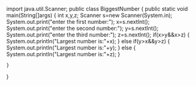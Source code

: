 import java.util.Scanner;
public class BiggestNumber
{
 public static void main(String[]args)
  {
    int x,y,z;
    Scanner s=new Scanner(System.in);
    System.out.print("enter the first number:");
    x=s.nextInt();
    System.out.print("enter the second number:");
    y=s.nextInt();
    System.out.print("enter the third number:");
    z=s.nextInt();
    if(x>y&&x>z)
    {
      System.out.println("Largest number is:"+x);
    }
    else if(y>x&&y>z)
     {
      System.out.println("Largest number is:"+y);
     }
     else
     {
      System.out.println("Largest number is:"+z);
     }
 
    }
   } 
